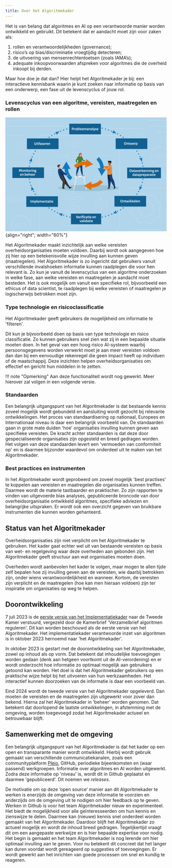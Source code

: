 ```yaml
---
title: Over het Algoritmekader
---
```


Het is van belang dat algoritmes en AI op een verantwoorde manier worden ontwikkeld en gebruikt. 
Dit betekent dat er aandacht moet zijn voor zaken als:

1. rollen en verantwoordelijkheden (governance);
2. risico’s op bias/discriminatie vroegtijdig detecteren;
3. de uitvoering van mensenrechtentoetsen (zoals IAMA’s);
4. adequate inkoopvoorwaarden afspreken voor algoritmes die de overheid inkoopt bij derden. 

Maar hoe doe je dat dan? Hier helpt het Algoritmekader je bij: een interactieve kennisbank waarin je kunt zoeken naar informatie op basis van een onderwerp, een fase uit de levenscyclus of jouw rol.  

### Levenscyclus van een algoritme, vereisten, maatregelen en rollen

![levenscyclus](../afbeeldingen/levenscyclus/levenscyclus.jpg "visuele weergave levenscyclus van een algoritme"){align="right"; width="60%"}

Het Algoritmekader maakt inzichtelijk aan welke vereisten overheidsorganisaties moeten voldoen. 
Daarbij wordt ook aangegeven hoe zij hier op een betekenisvolle wijze invulling aan kunnen geven (maatregelen).
Het Algoritmekader is zo ingericht dat gebruikers vanuit verschillende invalshoeken informatie kunnen raadplegen die voor hen relevant is. 
Zo kun je vanuit de levenscyclus van een algoritme onderzoeken in welke fase, aan welke vereisten en maatregelen je aandacht moet besteden. 
Het is ook mogelijk om vanuit een specifieke rol, bijvoorbeeld een ethicus of data scientist, te raadplegen bij welke vereisten of maatregelen je logischerwijs betrokken moet zijn.  

### Type technologie en risicoclassificatie
Het Algoritmekader geeft gebruikers de mogelijkheid om informatie te 'filteren'. 

Dit kun je bijvoorbeeld doen op basis van type technologie en risico classificatie. 
Zo kunnen gebruikers snel zien wat zij in een bepaalde situatie moeten doen. 
In het geval van een hoog risico AI-systeem waarbij persoonsgegevens worden verwerkt moet je aan meer vereisten voldoen dan dan bij een eenvoudige rekenregel die geen impact heeft op individuen of de maatschappij. 
Deze inzichten helpen overheidsorganisaties om effectief en gericht hun middelen in te zetten.  

!!! note "Opmerking"
    Aan deze functionaliteit wordt nog gewerkt. Meer hierover zal volgen in een volgende versie. 

### Standaarden
Een belangrijk uitgangspunt van het Algoritmekader is dat bestaande kennis zoveel mogelijk wordt gebundeld en aansluiting wordt gezocht bij relevante ontwikkelingen. 
Het proces van standaardisering op nationaal, Europees en Internationaal niveau is daar een belangrijk voorbeeld van. 
De standaarden gaan in grote mate duiden 'hoe' organisaties invulling kunnen geven aan specifieke vereisten. 
De kracht achter standaarden is dat deze door gespecialiseerde organisaties zijn opgesteld en breed gedragen worden. 
Het volgen van deze standaarden levert een 'vermoeden van conformiteit op' en is daarmee bijzonder waardevol om onderdeel uit te maken van het Algoritmekader.  

### Best practices en instrumenten
In het Algoritmekader wordt geprobeerd om zoveel mogelijk 'best practises' te koppelen aan vereisten en maatregelen die organisaties kunnen treffen. 
Daarmee wordt de materie tastbaarder en praktischer. 
Zo zijn rapporten te vinden van uitgevoerde bias analyses, gepubliceerde broncode van door overheidsorganisatie ontwikkeld algoritmes, specifieke adviezen en belangrijke uitspraken. 
Er wordt ook een overzicht gegeven van bruikbare instrumenten die kunnen worden gehanteerd.   

## Status van het Algoritmekader
Overheidsorganisaties zijn niet verplicht om het Algoritmekader te gebruiken. Het kader gaat echter wel uit van bestaande vereisten op basis van wet- en regelgeving waar deze overheden aan gebonden zijn. 
Het Algoritmekader geeft structuur aan wat organisaties moeten doen.  

Overheden wordt aanbevolen het kader te volgen, maar mogen te allen tijde zelf bepalen hoe zij invulling geven aan de vereisten, wie daarbij betrokken zijn, onder wiens verantwoordelijkheid en wanneer. 
Kortom, de vereisten zijn verplicht en de maatregelen (hoe kan men hieraan voldoen) zijn ter inspiratie om organisaties op weg te helpen.  

## Doorontwikkeling
7 juli 2023 is de [eerste versie van het Implementatiekader](https://www.rijksoverheid.nl/documenten/rapporten/2023/06/30/implementatiekader-verantwoorde-inzet-van-algoritmen) naar de Tweede Kamer verstuurd, vergezeld door de Kamerbrief 'Verzamelbrief algoritmen reguleren'. 
Dit kan worden beschouwd als de eerste versie van het Algoritmekader. Het implementatiekader verantwoorde inzet van algoritmen is in oktober 2023 hernoemd naar 'het Algoritmekader'. 

In oktober 2023 is gestart met de doorontwikkeling van het Algoritmekader, zowel op inhoud als op vorm. Dat betekent dat inhoudelijke toevoegingen worden gedaan (denk aan hetgeen voortkomt uit de AI-verordening) en er wordt onderzocht hoe informatie zo optimaal mogelijk aan gebruikers getoond kan worden. 
Het doel is dat het Algoritmekader gebruikers op een praktische wijze helpt bij het uitvoeren van hun werkzaamheden. 
Het interactief kunnen doorzoeken van de informatie is daar een voorbeeld van.  

Eind 2024 wordt de tweede versie van het Algoritmekader opgeleverd. 
Dan moeten de vereisten en de maatregelen zijn uitgewerkt voor zover dan bekend. 
Hierna zal het Algoritmekader in 'beheer' worden genomen. Dat betekent dat doorlopend de laatste ontwikkelingen, in afstemming met de omgeving, worden toegevoegd zodat het Algoritmekader actueel en betrouwbaar blijft.  

## Samenwerking met de omgeving
Een belangrijk uitgangspunt van het Algoritmekader is dat het kader op een open en transparante manier wordt ontwikkeld. 
Hierbij wordt gebruik gemaakt van verschillende communicatiekanalen, zoals een communityplatform [Pleio](https://algoritmes.pleio.nl/), GitHub, periodieke bijeenkomsten en (waar passend) werkgroepen. 
Informatie over algoritmes en AI worden uitgewerkt. 
Zodra deze informatie op 'niveau' is, wordt dit in Github geplaatst en daarmee 'gepubliceerd'. 
Dit noemen we *releases*. 

De motivatie om op deze ‘open source’ manier aan dit Algoritmekader te werken is enerzijds de omgeving van deze informatie te voorzien en anderzijds om de omgeving uit te nodigen om hier feedback op te geven. 
Werken in Github is voor het team Algoritmekader nieuw en experimenteel. 
Het biedt de mogelijkheid voor alle geïnteresseerden om hun kennis en zienswijze te delen. 
Daarmee kan (nieuwe) kennis snel onderdeel worden gemaakt van het Algoritmekader. 
Daardoor blijft het Algoritmekader zo actueel mogelijk en wordt de inhoud breed gedragen.
Tegelijkertijd vraagt dit om een aangepaste werkwijze en is hier bepaalde expertise voor nodig. 
Het begin is gemaakt en het team Algoritmekader is nog lerende om hier optimaal invulling aan te geven. 
Voor nu betekent dit concreet dat het langer kan duren voordat wordt gereageerd op suggesties of toevoegingen. 
Er wordt gewerkt aan het inrichten van goede processen om snel en kundig te reageren. 
